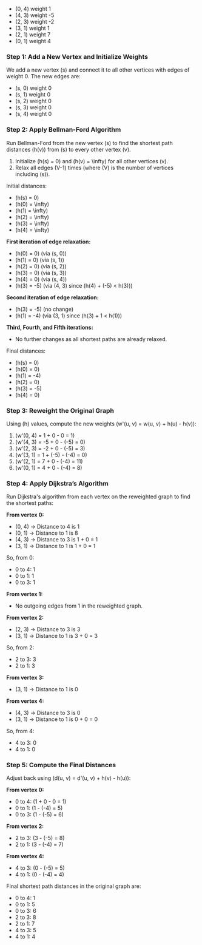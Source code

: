 - (0, 4) weight 1
- (4, 3) weight -5
- (2, 3) weight -2
- (3, 1) weight 1
- (2, 1) weight 7
- (0, 1) weight 4

### Step 1: Add a New Vertex and Initialize Weights
We add a new vertex \(s\) and connect it to all other vertices with edges of weight 0. The new edges are:

- (s, 0) weight 0
- (s, 1) weight 0
- (s, 2) weight 0
- (s, 3) weight 0
- (s, 4) weight 0

### Step 2: Apply Bellman-Ford Algorithm
Run Bellman-Ford from the new vertex \(s\) to find the shortest path distances \(h(v)\) from \(s\) to every other vertex \(v\).

1. Initialize \(h(s) = 0\) and \(h(v) = \infty\) for all other vertices \(v\).
2. Relax all edges \(V-1\) times (where \(V\) is the number of vertices including \(s\)).

Initial distances:
- \(h(s) = 0\)
- \(h(0) = \infty\)
- \(h(1) = \infty\)
- \(h(2) = \infty\)
- \(h(3) = \infty\)
- \(h(4) = \infty\)

**First iteration of edge relaxation:**
- \(h(0) = 0\) (via (s, 0))
- \(h(1) = 0\) (via (s, 1))
- \(h(2) = 0\) (via (s, 2))
- \(h(3) = 0\) (via (s, 3))
- \(h(4) = 0\) (via (s, 4))
- \(h(3) = -5\) (via (4, 3) since \(h(4) + (-5) < h(3)\))

**Second iteration of edge relaxation:**
- \(h(3) = -5\) (no change)
- \(h(1) = -4\) (via (3, 1) since \(h(3) + 1 < h(1)\))

**Third, Fourth, and Fifth iterations:**
- No further changes as all shortest paths are already relaxed.

Final distances:
- \(h(s) = 0\)
- \(h(0) = 0\)
- \(h(1) = -4\)
- \(h(2) = 0\)
- \(h(3) = -5\)
- \(h(4) = 0\)

### Step 3: Reweight the Original Graph
Using \(h\) values, compute the new weights \(w'(u, v) = w(u, v) + h(u) - h(v)\):

1. \(w'(0, 4) = 1 + 0 - 0 = 1\)
2. \(w'(4, 3) = -5 + 0 - (-5) = 0\)
3. \(w'(2, 3) = -2 + 0 - (-5) = 3\)
4. \(w'(3, 1) = 1 + (-5) - (-4) = 0\)
5. \(w'(2, 1) = 7 + 0 - (-4) = 11\)
6. \(w'(0, 1) = 4 + 0 - (-4) = 8\)

### Step 4: Apply Dijkstra’s Algorithm
Run Dijkstra's algorithm from each vertex on the reweighted graph to find the shortest paths:

**From vertex 0:**
- (0, 4) -> Distance to 4 is 1
- (0, 1) -> Distance to 1 is 8
- (4, 3) -> Distance to 3 is 1 + 0 = 1
- (3, 1) -> Distance to 1 is 1 + 0 = 1

So, from 0:
- 0 to 4: 1
- 0 to 1: 1
- 0 to 3: 1

**From vertex 1:**
- No outgoing edges from 1 in the reweighted graph.

**From vertex 2:**
- (2, 3) -> Distance to 3 is 3
- (3, 1) -> Distance to 1 is 3 + 0 = 3

So, from 2:
- 2 to 3: 3
- 2 to 1: 3

**From vertex 3:**
- (3, 1) -> Distance to 1 is 0

**From vertex 4:**
- (4, 3) -> Distance to 3 is 0
- (3, 1) -> Distance to 1 is 0 + 0 = 0

So, from 4:
- 4 to 3: 0
- 4 to 1: 0

### Step 5: Compute the Final Distances
Adjust back using \(d(u, v) = d'(u, v) + h(v) - h(u)\):

**From vertex 0:**
- 0 to 4: \(1 + 0 - 0 = 1\)
- 0 to 1: \(1 - (-4) = 5\)
- 0 to 3: \(1 - (-5) = 6\)

**From vertex 2:**
- 2 to 3: \(3 - (-5) = 8\)
- 2 to 1: \(3 - (-4) = 7\)

**From vertex 4:**
- 4 to 3: \(0 - (-5) = 5\)
- 4 to 1: \(0 - (-4) = 4\)

Final shortest path distances in the original graph are:

- 0 to 4: 1
- 0 to 1: 5
- 0 to 3: 6
- 2 to 3: 8
- 2 to 1: 7
- 4 to 3: 5
- 4 to 1: 4